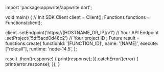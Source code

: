 import 'package:appwrite/appwrite.dart';

void main() { // Init SDK
  Client client = Client();
  Functions functions = Functions(client);

  client
    .setEndpoint('https://[HOSTNAME_OR_IP]/v1') // Your API Endpoint
    .setProject('5df5acd0d48c2') // Your project ID
  ;
  Future result = functions.create(
    functionId: '[FUNCTION_ID]',
    name: '[NAME]',
    execute: ["role:all"],
    runtime: 'node-14.5',
  );

  result
    .then((response) {
      print(response);
    }).catchError((error) {
      print(error.response);
  });
}
